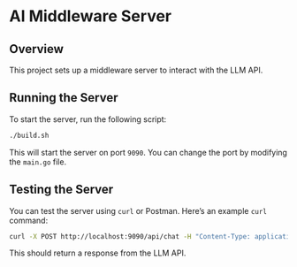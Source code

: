 
# AI Middleware Server

## Overview

This project sets up a middleware server to interact with the LLM API.

## Running the Server

To start the server, run the following script:

```bash
./build.sh
```

This will start the server on port `9090`. You can change the port by modifying the `main.go` file.

## Testing the Server

You can test the server using `curl` or Postman. Here’s an example `curl` command:

```bash
curl -X POST http://localhost:9090/api/chat -H "Content-Type: application/json" -d '{"messages":[{"role":"user","content":"Hello"}]}'
```

This should return a response from the LLM API.